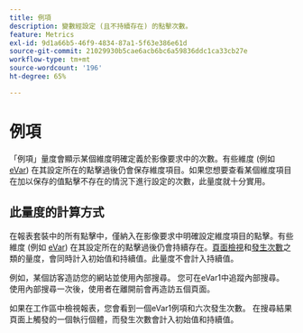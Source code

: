 ```yaml
---
title: 例項
description: 變數經設定 (且不持續存在) 的點擊次數。
feature: Metrics
exl-id: 9d1a66b5-46f9-4834-87a1-5f63e386e61d
source-git-commit: 21029930b5cae6acb6bc6a59836ddc1ca33cb27e
workflow-type: tm+mt
source-wordcount: '196'
ht-degree: 65%

---
```


# 例項

「例項」量度會顯示某個維度明確定義於影像要求中的次數。有些維度 (例如 [eVar](../dimensions/evar.md)) 在其設定所在的點擊過後仍會保存維度項目。如果您想要查看某個維度項目在加以保存的值點擊不存在的情況下進行設定的次數，此量度就十分實用。

## 此量度的計算方式

在報表套裝中的所有點擊中，僅納入在影像要求中明確設定維度項目的點擊。有些維度 (例如 [eVar](../dimensions/evar.md)) 在其設定所在的點擊過後仍會持續存在。[頁面檢視](page-views.md)和[發生次數](occurrences.md)之類的量度，會同時計入初始值和持續值。此量度不會計入持續值。

例如，某個訪客造訪您的網站並使用內部搜尋。 您可在eVar1中追蹤內部搜尋。 使用內部搜尋一次後，使用者在離開前會再造訪五個頁面。

如果在工作區中檢視報表，您會看到一個eVar1例項和六次發生次數。 在搜尋結果頁面上觸發的一個執行個體，而發生次數會計入初始值和持續值。

